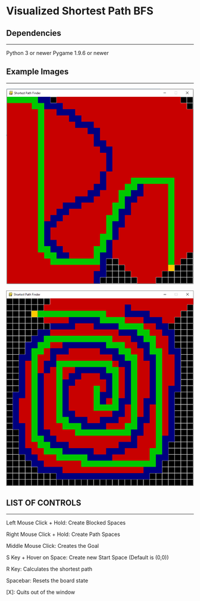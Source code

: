 # Visualized Shortest Path BFS

## Dependencies
--------------------------
Python 3 or newer
Pygame 1.9.6 or newer

## Example Images
---------------------------
![Example 1](https://github.com/Broadan26/Visualized_Shortest_Path_BFS/blob/main/Images/shortest_path_1.PNG)

![Example 2](https://github.com/Broadan26/Visualized_Shortest_Path_BFS/blob/main/Images/shortest_path_2.PNG)

## LIST OF CONTROLS
----------------------------
Left Mouse Click + Hold: Create Blocked Spaces

Right Mouse Click + Hold: Create Path Spaces

Middle Mouse Click: Creates the Goal

S Key + Hover on Space: Create new Start Space (Default is (0,0))

R Key: Calculates the shortest path

Spacebar: Resets the board state

[X]: Quits out of the window

